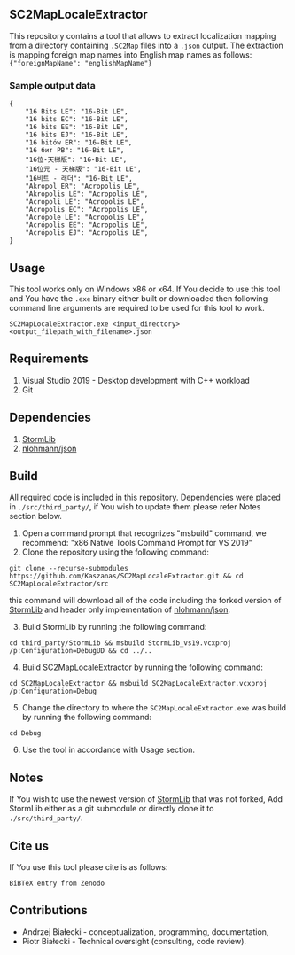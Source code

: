 ## SC2MapLocaleExtractor

This repository contains a tool that allows to extract localization mapping from a directory containing ```.SC2Map``` files into a ```.json``` output.
The extraction is mapping foreign map names into English map names as follows: ```{"foreignMapName": "englishMapName"}```

### Sample output data

```
{
    "16 Bits LE": "16-Bit LE",
    "16 bits EC": "16-Bit LE",
    "16 bits EE": "16-Bit LE",
    "16 bits EJ": "16-Bit LE",
    "16 bitów ER": "16-Bit LE",
    "16 бит РВ": "16-Bit LE",
    "16位-天梯版": "16-Bit LE",
    "16位元 - 天梯版": "16-Bit LE",
    "16비트 - 래더": "16-Bit LE",
    "Akropol ER": "Acropolis LE",
    "Akropolis LE": "Acropolis LE",
    "Acropoli LE": "Acropolis LE",
    "Acropolis EC": "Acropolis LE",
    "Acrópole LE": "Acropolis LE",
    "Acrópolis EE": "Acropolis LE",
    "Acrópolis EJ": "Acropolis LE",
}
```

## Usage

This tool works only on Windows x86 or x64.
If You decide to use this tool and You have the ```.exe``` binary either built or downloaded then following command line arguments are required to be used for this tool to work.

```
SC2MapLocaleExtractor.exe <input_directory> <output_filepath_with_filename>.json
```

## Requirements

1. Visual Studio 2019 - Desktop development with C++ workload
2. Git

## Dependencies

1. [StormLib](https://github.com/Kaszanas/StormLib)
2. [nlohmann/json](https://github.com/nlohmann/json)

## Build

All required code is included in this repository.
Dependencies were placed in ```./src/third_party/```, if You wish to update them please refer Notes section below.

1. Open a command prompt that recognizes "msbuild" command, we recommend: "x86 Native Tools Command Prompt for VS 2019"
2. Clone the repository using the following command:
```
git clone --recurse-submodules https://github.com/Kaszanas/SC2MapLocaleExtractor.git && cd SC2MapLocaleExtractor/src
```
this command will download all of the code including the forked version of [StormLib](https://github.com/Kaszanas/StormLib) and header only implementation of [nlohmann/json](https://github.com/nlohmann/json).

3. Build StormLib by running the following command: 
```
cd third_party/StormLib && msbuild StormLib_vs19.vcxproj /p:Configuration=DebugUD && cd ../..
```

4. Build SC2MapLocaleExtractor by running the following command:
```
cd SC2MapLocaleExtractor && msbuild SC2MapLocaleExtractor.vcxproj /p:Configuration=Debug
```

5. Change the directory to where the ```SC2MapLocaleExtractor.exe``` was build by running the following command:
```
cd Debug
```
6. Use the tool in accordance with Usage section.

## Notes

If You wish to use the newest version of [StormLib](https://github.com/Kaszanas/StormLib) that was not forked, Add StormLib either as a git submodule or directly clone it to ```./src/third_party/```.

## Cite us

If You use this tool please cite is as follows:

```
BiBTeX entry from Zenodo
```

## Contributions

- Andrzej Białecki - conceptualization, programming, documentation,
- Piotr Białecki - Technical oversight (consulting, code review).
